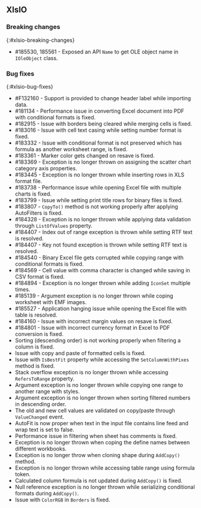 ## XlsIO

### Breaking changes
{:#xlsio-breaking-changes}

* \#185530, 185561 - Exposed an API `Name` to get OLE object name in `IOleObject` class.

### Bug fixes
{:#xlsio-bug-fixes}

* \#F132160 - Support is provided to change header label while importing data.
* \#181134 - Performance issue in converting Excel document into PDF with conditional formats is fixed.
* \#182915 - Issue with borders being cleared while merging cells is fixed.
* \#183016 - Issue with cell text casing while setting number format is fixed.
* \#183332 - Issue with conditional format is not preserved which has formula as another worksheet range, is fixed.
* \#183361 - Marker color gets changed on resave is fixed.
* \#183369 - Exception is no longer thrown on assigning the scatter chart category axis properties.
* \#183445 - Exception is no longer thrown while inserting rows in XLS format file.
* \#183738 - Performance issue while opening Excel file with multiple charts is fixed.
* \#183799 - Issue while setting print title rows for binary files is fixed.
* \#183807 - `CopyTo()` method is not working properly after applying AutoFilters is fixed.
* \#184328 - Exception is no longer thrown while applying data validation through `ListOfValues` property.
* \#184407 - Index out of range exception is thrown while setting RTF text is resolved.
* \#184407 - Key not found exception is thrown while setting RTF text is resolved.
* \#184540 - Binary Excel file gets corrupted while copying range with conditional formats is fixed.
* \#184569 - Cell value with comma character is changed while saving in CSV format is fixed.
* \#184894 - Exception is no longer thrown while adding `IconSet` multiple times.
* \#185139 - Argument exception is no longer thrown while coping worksheet with EMF images.
* \#185527 - Application hanging issue while opening the Excel file with table is resolved.
* \#184160 - Issue with incorrect margin values on resave is fixed.
* \#184801 - Issue with incorrect currency format in Excel to PDF conversion is fixed.
* Sorting (descending order) is not working properly when filtering a column is fixed.
* Issue with copy and paste of formatted cells is fixed.
* Issue with `IsBestFit` property while accessing the `SetColumnWithPixes` method is fixed.
* Stack overflow exception is no longer thrown while accessing `RefersToRange` property.
* Argument exception is no longer thrown while copying one range to another range with styles.
* Argument exception is no longer thrown when sorting filtered numbers in descending order.
* The old and new cell values are validated on copy/paste through `ValueChanged` event.
* AutoFit is now proper when text in the input file contains line feed and wrap text is set to false.
* Performance issue in filtering when sheet has comments is fixed.
* Exception is no longer thrown when coping the define names between different workbooks.
* Exception is no longer throw when cloning shape during `AddCopy()` method.
* Exception is no longer thrown while accessing table range using formula token.
* Calculated column formula is not updated during `AddCopy()` is fixed.
* Null reference exception is no longer thrown while serializing conditional formats during `AddCopy()`.
* Issue with `ColorRGB` in `Borders` is fixed.



